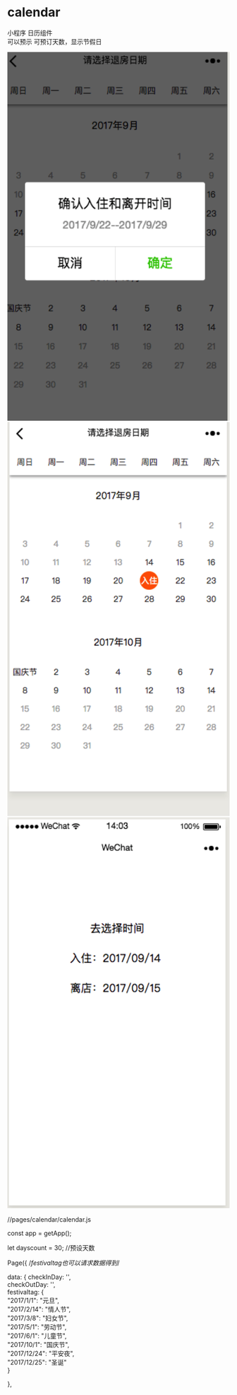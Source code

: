 # calendar
小程序  日历组件   
可以预示 可预订天数，显示节假日  

![Image text](https://raw.githubusercontent.com/Iceo4/calendar/master/des/1.png)
![Image text](https://raw.githubusercontent.com/Iceo4/calendar/master/des/2.png)
![Image text](https://raw.githubusercontent.com/Iceo4/calendar/master/des/3.png)
  

  


//pages/calendar/calendar.js   



const app = getApp();  

let dayscount = 30; //预设天数  


Page({
/*festivaltag也可以请求数据得到*/  

        
  
  data: {
    checkInDay: '',  
    checkOutDay: '',  
    festivaltag: {    	
      "2017/1/1": "元旦",  
      "2017/2/14": "情人节",  
      "2017/3/8": "妇女节",  
      "2017/5/1": "劳动节",  
      "2017/6/1": "儿童节",  
      "2017/10/1": "国庆节",  
      "2017/12/24": "平安夜",  
      "2017/12/25": "圣诞"  
    }

  },

